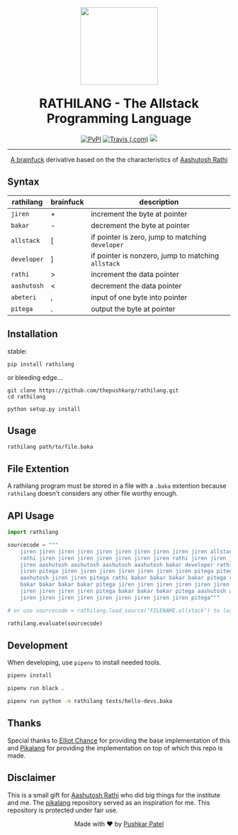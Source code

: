 <p align="center"><a href="https://aashutosh.dev/"><img style="margin-bottom:-14px" src="https://user-images.githubusercontent.com/42088801/68935859-4c642180-07bf-11ea-9c2b-98559ff94f32.png" width="175"></a></p>
<h1 align="center">RATHILANG - The Allstack Programming Language</h1>
<p align="center">
<p align="center">
<a href="https://pypi.org/project/rathilang/"><img alt="PyPI" src="https://img.shields.io/pypi/v/rathilang?style=for-the-badge"></a>
<a href="https://travis-ci.com/thepushkarp/rathilang"><img alt="Travis (.com)" src="https://img.shields.io/travis/com/thepushkarp/rathilang?style=for-the-badge"></a>
<a href="https://github.com/thepushkarp/rathilang/issues"><img src="https://img.shields.io/github/issues/thepushkarp/rathilang?style=for-the-badge"></a>
</p>
<hr>
<p align="center"><a href="http://en.wikipedia.org/wiki/Brainfuck">A brainfuck</a> derivative based on the the characteristics of <a href="https://aashutosh.dev/">Aashutosh Rathi</a></p>

## Syntax

| rathilang   | brainfuck | description                                        |
| ----------- | --------- | -------------------------------------------------- |
| `jiren`     | +         | increment the byte at pointer                      |
| `bakar`     | -         | decrement the byte at pointer                      |
| `allstack`  | [         | if pointer is zero, jump to matching `developer`   |
| `developer` | ]         | if pointer is nonzero, jump to matching `allstack` |
| `rathi`     | >         | increment the data pointer                         |
| `aashutosh` | <         | decrement the data pointer                         |
| `abeteri`   | ,         | input of one byte into pointer                     |
| `pitega`    | .         | output the byte at pointer                         |

## Installation

stable:

```shell
pip install rathilang
```

or bleeding edge...

```shell
git clone https://github.com/thepushkarp/rathilang.git
cd rathilang

python setup.py install
```

## Usage

```shell
rathilang path/to/file.baka
```

## File Extention

A rathilang program must be stored in a file with a `.baka` extention because `rathilang` doesn't considers any other file worthy enough.

## API Usage

```python
import rathilang

sourcecode = """
    jiren jiren jiren jiren jiren jiren jiren jiren jiren jiren allstack rathi jiren rathi jiren jiren jiren
    rathi jiren jiren jiren jiren jiren jiren jiren rathi jiren jiren jiren jiren jiren jiren jiren jiren jiren
    jiren aashutosh aashutosh aashutosh aashutosh bakar developer rathi rathi rathi jiren jiren pitega rathi
    jiren pitega jiren jiren jiren jiren jiren jiren jiren pitega pitega jiren jiren jiren pitega aashutosh
    aashutosh jiren jiren pitega rathi bakar bakar bakar bakar pitega rathi bakar bakar bakar bakar bakar bakar
    bakar bakar bakar bakar pitega jiren jiren jiren jiren jiren jiren jiren jiren jiren jiren jiren jiren jiren
    jiren jiren jiren jiren pitega bakar bakar bakar pitega aashutosh aashutosh jiren pitega aashutosh jiren
    jiren jiren jiren jiren jiren jiren jiren jiren jiren pitega"""

# or use sourcecode = rathilang.load_source("FILENAME.allstack") to load from file

rathilang.evaluate(sourcecode)
```

## Development

When developing, use `pipenv` to install needed tools.

```sh
pipenv install

pipenv run black .

pipenv run python -m rathilang tests/hello-devs.baka
```

## Thanks

Special thanks to [Elliot Chance][4] for providing the base implementation of this and [Pikalang][1] for providing the implementation on top of which this repo is made.

## Disclaimer

This is a small gift for [Aashutosh Rathi][3] who did big things for the institute and me. The [pikalang][1] repository served as an inspiration for me. This repository is protected under fair use.

[1]: https://github.com/groteworld/pikalang "Pikalang"
[2]: http://en.wikipedia.org/wiki/Brainfuck "Brainfuck"
[3]: https://aashutosh.dev/ "Aashutosh Rathi"
[4]: http://elliot.land/post/write-your-own-brainfuck-interpreter "Elliot Chance"

<p align="center"> Made with ❤️ by <a href="https://github.com/thepushkarp">Pushkar Patel</a> </p>

